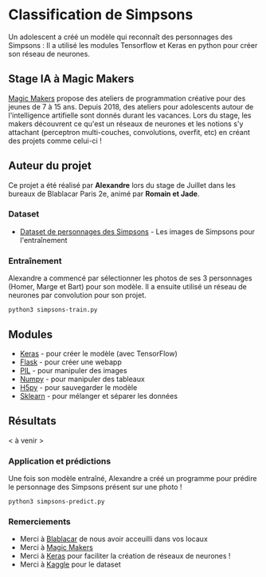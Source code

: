# Classification de Simpsons

Un adolescent a créé un modèle qui reconnaît des personnages des Simpsons :
Il a utilisé les modules Tensorflow et Keras en python pour créer son réseau de neurones.

## Stage IA à Magic Makers

[Magic Makers](https://www.magicmakers.fr/) propose des ateliers de programmation créative pour des jeunes de 7 à 15 ans. Depuis 2018, des ateliers pour adolescents autour de l'intelligence artifielle sont donnés durant les vacances. Lors du stage, les makers découvrent ce qu'est un réseaux de neurones et les notions s'y attachant (perceptron multi-couches, convolutions, overfit, etc) en créant des projets comme celui-ci !

## Auteur du projet

Ce projet a été réalisé par **Alexandre** lors du stage de Juillet dans les bureaux de Blablacar Paris 2e, animé par **Romain et Jade**.


### Dataset

* [Dataset de personnages des Simpsons](https://www.kaggle.com/alexattia/the-simpsons-characters-dataset) - Les images de Simpsons pour l'entraînement


### Entraînement

Alexandre a commencé par sélectionner les photos de ses 3 personnages (Homer, Marge et Bart) pour son modèle. Il a ensuite utilisé un réseau de neurones par convolution pour son projet.

```
python3 simpsons-train.py
```
## Modules

* [Keras](https://keras.io/) - pour créer le modèle (avec TensorFlow)
* [Flask](http://flask.pocoo.org/) - pour créer une webapp
* [PIL](https://pillow.readthedocs.io/en/3.1.x/reference/Image.html) - pour manipuler des images
* [Numpy](https://www.numpy.org/) - pour manipuler des tableaux
* [H5py](https://www.h5py.org/) - pour sauvegarder le modèle
* [Sklearn](https://scikit-learn.org/stable/) - pour mélanger et séparer les données

## Résultats

< à venir >

### Application et prédictions

Une fois son modèle entraîné, Alexandre a créé un programme pour prédire le personnage des Simpsons présent sur une photo !

```
python3 simpsons-predict.py
```

### Remerciements

* Merci à [Blablacar](https://www.blablacar.fr/) de nous avoir acceuilli dans vos locaux
* Merci à [Magic Makers](https://www.magicmakers.fr/)
* Merci à [Keras](https://keras.io/) pour faciliter la création de réseaux de neurones !
* Merci à [Kaggle](https://www.kaggle.com/) pour le dataset
